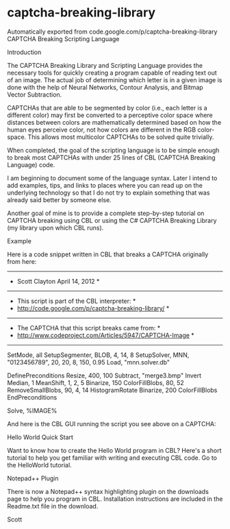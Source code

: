 # captcha-breaking-library
Automatically exported from code.google.com/p/captcha-breaking-library
CAPTCHA Breaking Scripting Language

Introduction

The CAPTCHA Breaking Library and Scripting Language provides the necessary tools for quickly creating a program capable of reading text out of an image. The actual job of determining which letter is in a given image is done with the help of Neural Networks, Contour Analysis, and Bitmap Vector Subtraction. 

CAPTCHAs that are able to be segmented by color (i.e., each letter is a different color) may first be converted to a perceptive color space where distances between colors are mathematically determined based on how the human eyes perceive color, not how colors are different in the RGB color-space. This allows most multicolor CAPTCHAs to be solved quite trivially. 

When completed, the goal of the scripting language is to be simple enough to break most CAPTCHAs with under 25 lines of CBL (CAPTCHA Breaking Language) code. 

I am beginning to document some of the language syntax. Later I intend to add examples, tips, and links to places where you can read up on the underlying technology so that I do not try to explain something that was already said better by someone else. 

Another goal of mine is to provide a complete step-by-step tutorial on CAPTCHA breaking using CBL or using the C# CAPTCHA Breaking Library (my library upon which CBL runs). 

Example

Here is a code snippet written in CBL that breaks a CAPTCHA originally from here: 

 
**********************************************************
* Scott Clayton                           April 14, 2012 *
**********************************************************
* This script is part of the CBL interpreter:            *
* http://code.google.com/p/captcha-breaking-library/     *
**********************************************************
* The CAPTCHA that this script breaks came from:         *
* http://www.codeproject.com/Articles/5947/CAPTCHA-Image *
**********************************************************

SetMode,        all
SetupSegmenter, BLOB, 4, 14, 8
SetupSolver,    MNN, "0123456789", 20, 20, 8, 150, 0.95
Load,           "mnn.solver.db"

DefinePreconditions
   Resize,           400, 100
   Subtract,         "merge3.bmp"
   Invert
   Median,           1
   MeanShift,        1, 2, 5
   Binarize,         150
   ColorFillBlobs,   80, 52
   RemoveSmallBlobs, 90, 4, 14
   HistogramRotate
   Binarize,         200
   ColorFillBlobs
EndPreconditions

Solve, %IMAGE%

And here is the CBL GUI running the script you see above on a CAPTCHA: 

 

 

Hello World Quick Start

Want to know how to create the Hello World program in CBL? Here's a short tutorial to help you get familiar with writing and executing CBL code. Go to the HelloWorld tutorial. 

Notepad++ Plugin

There is now a Notepad++ syntax highlighting plugin on the downloads page to help you program in CBL. Installation instructions are included in the Readme.txt file in the download. 

Scott 

